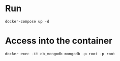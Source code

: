 # Run
```
docker-compose up -d
```

# Access into the container
```
docker exec -it db_mongodb mongodb -p root -p root
```
